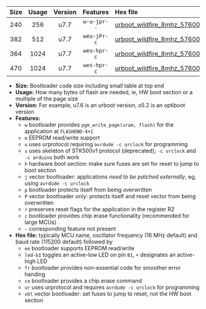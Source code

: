 |Size|Usage|Version|Features|Hex file|
|:-:|:-:|:-:|:-:|:--|
|240|256|u7.7|`w-u-jpr--`|[urboot_wildfire_8mhz_57600bps_led+b5_ur_vbl.hex](https://raw.githubusercontent.com/stefanrueger/urboot.hex/main/boards/wildfire/fcpu_8mhz/57600_bps/urboot_wildfire_8mhz_57600bps_led+b5_ur_vbl.hex)|
|382|512|u7.7|`weu-jPr-c`|[urboot_wildfire_8mhz_57600bps_ee_led+b5_fr_ce_ur_vbl.hex](https://raw.githubusercontent.com/stefanrueger/urboot.hex/main/boards/wildfire/fcpu_8mhz/57600_bps/urboot_wildfire_8mhz_57600bps_ee_led+b5_fr_ce_ur_vbl.hex)|
|364|1024|u7.7|`weu-hpr-c`|[urboot_wildfire_8mhz_57600bps_ee_led+b5_fr_ce_ur.hex](https://raw.githubusercontent.com/stefanrueger/urboot.hex/main/boards/wildfire/fcpu_8mhz/57600_bps/urboot_wildfire_8mhz_57600bps_ee_led+b5_fr_ce_ur.hex)|
|470|1024|u7.7|`wes-hpr-c`|[urboot_wildfire_8mhz_57600bps_ee_led+b5_fr_ce.hex](https://raw.githubusercontent.com/stefanrueger/urboot.hex/main/boards/wildfire/fcpu_8mhz/57600_bps/urboot_wildfire_8mhz_57600bps_ee_led+b5_fr_ce.hex)|

- **Size:** Bootloader code size including small table at top end
- **Usage:** How many bytes of flash are needed, ie, HW boot section or a multiple of the page size
- **Version:** For example, u7.6 is an urboot version, o5.2 is an optiboot version
- **Features:**
  + `w` bootloader provides `pgm_write_page(sram, flash)` for the application at `FLASHEND-4+1`
  + `e` EEPROM read/write support
  + `u` uses urprotocol requiring `avrdude -c urclock` for programming
  + `s` uses skeleton of STK500v1 protocol (deprecated); `-c urclock` and `-c arduino` both work
  + `h` hardware boot section: make sure fuses are set for reset to jump to boot section
  + `j` vector bootloader: applications *need to be patched externally*, eg, using `avrdude -c urclock`
  + `p` bootloader protects itself from being overwritten
  + `P` vector bootloader only: protects itself and reset vector from being overwritten
  + `r` preserves reset flags for the application in the register R2
  + `c` bootloader provides chip erase functionality (recommended for large MCUs)
  + `-` corresponding feature not present
- **Hex file:** typically MCU name, oscillator frequency (16 MHz default) and baud rate (115200 default) followed by
  + `ee` bootloader supports EEPROM read/write
  + `led-b1` toggles an active-low LED on pin `B1`, `+` designates an active-high LED
  + `fr` bootloader provides non-essential code for smoother error handing
  + `ce` bootloader provides a chip erase command
  + `ur` uses urprotocol and requires `avrdude -c urclock` for programming
  + `vbl` vector bootloader: set fuses to jump to reset, not the HW boot section
